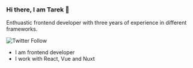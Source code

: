 ### Hi there, I am Tarek 👋

Enthuastic frontend developer with three years of experience in different frameworks. 

![Twitter Follow](https://img.shields.io/twitter/follow/devtarek?style=social)

- I am frontend developer
- I work with React, Vue and Nuxt
